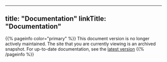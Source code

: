 
---
title: "Documentation"
linkTitle: "Documentation"
---
{{% pageinfo color="primary" %}}
This document version is no longer actively maintained. The site that you are currently viewing is an archived snapshot. For up-to-date documentation, see the [latest version](/csm-docs/)
{{% /pageinfo %}}
